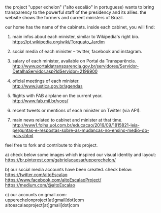 the project "upper echelon" ("alto escalão" in portuguese) wants to bring transparency to the powerful staff of the presidency and its allies.
the website shows the formers and current ministers of Brazil. 

our home has the name of the cabinets.
inside each cabinet, you will find:
1) main infos about each minister, similar to Wikipedia's right bio.</br>
https://pt.wikipedia.org/wiki/Torquato_Jardim

2) social media of each minister – twitter, facebook and instagram.

3) salary of each minister, available on Portal da Transparência.</br>
http://www.portaldatransparencia.gov.br/servidores/Servidor-DetalhaServidor.asp?IdServidor=2199900

4) oficial meetings of each minister.</br>
http://www.justica.gov.br/agendas

5) flights with FAB airplane on the current year.</br>
http://www.fab.mil.br/voos/

6) recent tweets or mentions of each minister on Twitter (via API).

7) main news related to cabinet and minister at that time.</br>
http://www1.folha.uol.com.br/educacao/2016/09/1815821-leia-perguntas-e-respostas-sobre-as-mudancas-no-ensino-medio-do-pais.shtml

feel free to fork and contribute to this project.

a) check below some images which inspired our visual identity and layout:</br>
https://br.pinterest.com/gabrielacaesar/upperechelon/

b) our social media accounts have been created. check below:</br>
https://twitter.com/altoEscalao</br>
https://www.facebook.com/altoEscalaoProject/</br>
https://medium.com/@altoEscalao

c) our accounts on gmail.com:</br>
upperechelonproject[at]gmail[dot]com</br>
altoescalaoproject[at]gmail[dot]com
